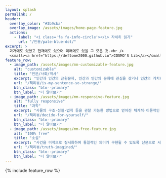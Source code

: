 ```yaml
---
layout: splash
permalink: /
header:
  overlay_color: "#3b9cba"
  overlay_image: /assets/images/home-page-feature.jpg
  actions:
    - label: "<i class='fa fa-info-circle'></i> 자세히 읽기"
      url: "/인용/pale-blue-dot/"
excerpt: >
  과거에도 있었고 현재에도 있으며 미래에도 있을 그 모든 것.<br />
  <small><a href="https://deftone2000.github.io">COSMO'S Lib</a></small>
feature_row:
  - image_path: /assets/images/mm-customizable-feature.jpg
    alt: "customizable"
    title: "인문/사회/역사"
    excerpt: "인간과 인간의 근원문제, 인간과 인간의 문화에 관심을 갖거나 인간의 가치와 인간만이 지닌 자기표현 능력을 바르게 이해하기 위한 과학적인 연구 방법에 관심을 갖는 학문 분야로서 인간의 사상과 문화에 관해 탐구하는 학문"
    url: "/책리뷰/is-my-sentence-so-strange/"
    btn_class: "btn--primary"
    btn_label: "더 알아보기"
  - image_path: /assets/images/mm-responsive-feature.jpg
    alt: "fully responsive"
    title: "과학"
    excerpt: "사물의 구조·성질·법칙 등을 관찰 가능한 방법으로 얻어진 체계적·이론적인 지식의 체계를 말한다. 좁게는 인류가 경험주의와 방법론적 자연주의에 근거하여 실험을 통해 얻어낸 자연계에 대한 지식"
    url: "/책리뷰/decide-for-yourself/"
    btn_class: "btn--primary"
    btn_label: "더 알아보기"
  - image_path: /assets/images/mm-free-feature.jpg
    alt: "100% free"
    title: "소설"
    excerpt: "사건을 미적으로 질서화하여 통일적인 의미가 구현될 수 있도록 산문으로 서술한 서사 문예이다. 인류사적 보편성을 담고 있는 소설일수록 생명력이 강한 경향이 있고 이런 소설은 '고전'이라고 명명되며 오래도록 읽힌다."
    url: "/책리뷰/truth-imagined/"
    btn_class: "btn--primary"
    btn_label: "더 알아보기"
---
```


{% include feature_row %}
